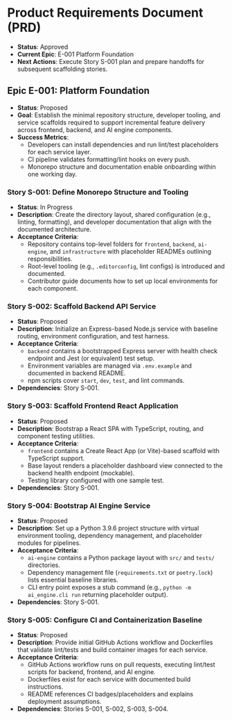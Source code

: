 # Product Requirements Document (PRD)

- **Status**: Approved
- **Current Epic**: E-001 Platform Foundation
- **Next Actions**: Execute Story S-001 plan and prepare handoffs for subsequent scaffolding stories.

## Epic E-001: Platform Foundation

- **Status**: Proposed
- **Goal**: Establish the minimal repository structure, developer tooling, and service scaffolds required to support incremental feature delivery across frontend, backend, and AI engine components.
- **Success Metrics**:
  - Developers can install dependencies and run lint/test placeholders for each service layer.
  - CI pipeline validates formatting/lint hooks on every push.
  - Monorepo structure and documentation enable onboarding within one working day.

### Story S-001: Define Monorepo Structure and Tooling

- **Status**: In Progress
- **Description**: Create the directory layout, shared configuration (e.g., linting, formatting), and developer documentation that align with the documented architecture.
- **Acceptance Criteria**:
  - Repository contains top-level folders for `frontend`, `backend`, `ai-engine`, and `infrastructure` with placeholder READMEs outlining responsibilities.
  - Root-level tooling (e.g., `.editorconfig`, lint configs) is introduced and documented.
  - Contributor guide documents how to set up local environments for each component.

### Story S-002: Scaffold Backend API Service

- **Status**: Proposed
- **Description**: Initialize an Express-based Node.js service with baseline routing, environment configuration, and test harness.
- **Acceptance Criteria**:
  - `backend` contains a bootstrapped Express server with health check endpoint and Jest (or equivalent) test setup.
  - Environment variables are managed via `.env.example` and documented in backend README.
  - npm scripts cover `start`, `dev`, `test`, and lint commands.
- **Dependencies**: Story S-001.

### Story S-003: Scaffold Frontend React Application

- **Status**: Proposed
- **Description**: Bootstrap a React SPA with TypeScript, routing, and component testing utilities.
- **Acceptance Criteria**:
  - `frontend` contains a Create React App (or Vite)-based scaffold with TypeScript support.
  - Base layout renders a placeholder dashboard view connected to the backend health endpoint (mockable).
  - Testing library configured with one sample test.
- **Dependencies**: Story S-001.

### Story S-004: Bootstrap AI Engine Service

- **Status**: Proposed
- **Description**: Set up a Python 3.9.6 project structure with virtual environment tooling, dependency management, and placeholder modules for pipelines.
- **Acceptance Criteria**:
  - `ai-engine` contains a Python package layout with `src/` and `tests/` directories.
  - Dependency management file (`requirements.txt` or `poetry.lock`) lists essential baseline libraries.
  - CLI entry point exposes a stub command (e.g., `python -m ai_engine.cli run` returning placeholder output).
- **Dependencies**: Story S-001.

### Story S-005: Configure CI and Containerization Baseline

- **Status**: Proposed
- **Description**: Provide initial GitHub Actions workflow and Dockerfiles that validate lint/tests and build container images for each service.
- **Acceptance Criteria**:
  - GitHub Actions workflow runs on pull requests, executing lint/test scripts for backend, frontend, and AI engine.
  - Dockerfiles exist for each service with documented build instructions.
  - README references CI badges/placeholders and explains deployment assumptions.
- **Dependencies**: Stories S-001, S-002, S-003, S-004.
